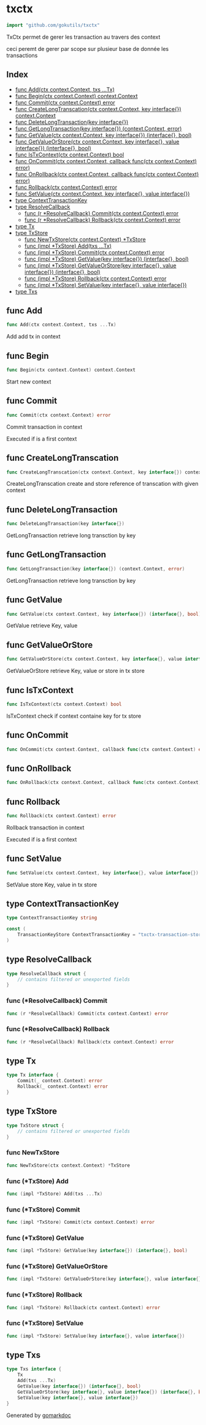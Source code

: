 <!-- Code generated by gomarkdoc. DO NOT EDIT -->

# txctx

```go
import "github.com/gokutils/txctx"
```

TxCtx permet de gerer les transaction au travers des context

ceci peremt de gerer par scope sur plusieur base de donnée les transactions

## Index

- [func Add\(ctx context.Context, txs ...Tx\)](<#Add>)
- [func Begin\(ctx context.Context\) context.Context](<#Begin>)
- [func Commit\(ctx context.Context\) error](<#Commit>)
- [func CreateLongTranscation\(ctx context.Context, key interface\{\}\) context.Context](<#CreateLongTranscation>)
- [func DeleteLongTransaction\(key interface\{\}\)](<#DeleteLongTransaction>)
- [func GetLongTransaction\(key interface\{\}\) \(context.Context, error\)](<#GetLongTransaction>)
- [func GetValue\(ctx context.Context, key interface\{\}\) \(interface\{\}, bool\)](<#GetValue>)
- [func GetValueOrStore\(ctx context.Context, key interface\{\}, value interface\{\}\) \(interface\{\}, bool\)](<#GetValueOrStore>)
- [func IsTxContext\(ctx context.Context\) bool](<#IsTxContext>)
- [func OnCommit\(ctx context.Context, callback func\(ctx context.Context\) error\)](<#OnCommit>)
- [func OnRollback\(ctx context.Context, callback func\(ctx context.Context\) error\)](<#OnRollback>)
- [func Rollback\(ctx context.Context\) error](<#Rollback>)
- [func SetValue\(ctx context.Context, key interface\{\}, value interface\{\}\)](<#SetValue>)
- [type ContextTransactionKey](<#ContextTransactionKey>)
- [type ResolveCallback](<#ResolveCallback>)
  - [func \(r \*ResolveCallback\) Commit\(ctx context.Context\) error](<#ResolveCallback.Commit>)
  - [func \(r \*ResolveCallback\) Rollback\(ctx context.Context\) error](<#ResolveCallback.Rollback>)
- [type Tx](<#Tx>)
- [type TxStore](<#TxStore>)
  - [func NewTxStore\(ctx context.Context\) \*TxStore](<#NewTxStore>)
  - [func \(impl \*TxStore\) Add\(txs ...Tx\)](<#TxStore.Add>)
  - [func \(impl \*TxStore\) Commit\(ctx context.Context\) error](<#TxStore.Commit>)
  - [func \(impl \*TxStore\) GetValue\(key interface\{\}\) \(interface\{\}, bool\)](<#TxStore.GetValue>)
  - [func \(impl \*TxStore\) GetValueOrStore\(key interface\{\}, value interface\{\}\) \(interface\{\}, bool\)](<#TxStore.GetValueOrStore>)
  - [func \(impl \*TxStore\) Rollback\(ctx context.Context\) error](<#TxStore.Rollback>)
  - [func \(impl \*TxStore\) SetValue\(key interface\{\}, value interface\{\}\)](<#TxStore.SetValue>)
- [type Txs](<#Txs>)


<a name="Add"></a>
## func Add

```go
func Add(ctx context.Context, txs ...Tx)
```

Add add tx in context

<a name="Begin"></a>
## func Begin

```go
func Begin(ctx context.Context) context.Context
```

Start new context

<a name="Commit"></a>
## func Commit

```go
func Commit(ctx context.Context) error
```

Commit transaction in context

Executed if is a first context

<a name="CreateLongTranscation"></a>
## func CreateLongTranscation

```go
func CreateLongTranscation(ctx context.Context, key interface{}) context.Context
```

CreateLongTranscation create and store reference of transcation with given context

<a name="DeleteLongTransaction"></a>
## func DeleteLongTransaction

```go
func DeleteLongTransaction(key interface{})
```

GetLongTransaction retrieve long transction by key

<a name="GetLongTransaction"></a>
## func GetLongTransaction

```go
func GetLongTransaction(key interface{}) (context.Context, error)
```

GetLongTransaction retrieve long transction by key

<a name="GetValue"></a>
## func GetValue

```go
func GetValue(ctx context.Context, key interface{}) (interface{}, bool)
```

GetValue retrieve Key, value

<a name="GetValueOrStore"></a>
## func GetValueOrStore

```go
func GetValueOrStore(ctx context.Context, key interface{}, value interface{}) (interface{}, bool)
```

GetValueOrStore retrieve Key, value or store in tx store

<a name="IsTxContext"></a>
## func IsTxContext

```go
func IsTxContext(ctx context.Context) bool
```

IsTxContext check if context containe key for tx store

<a name="OnCommit"></a>
## func OnCommit

```go
func OnCommit(ctx context.Context, callback func(ctx context.Context) error)
```



<a name="OnRollback"></a>
## func OnRollback

```go
func OnRollback(ctx context.Context, callback func(ctx context.Context) error)
```



<a name="Rollback"></a>
## func Rollback

```go
func Rollback(ctx context.Context) error
```

Rollback transaction in context

Executed if is a first context

<a name="SetValue"></a>
## func SetValue

```go
func SetValue(ctx context.Context, key interface{}, value interface{})
```

SetValue store Key, value in tx store

<a name="ContextTransactionKey"></a>
## type ContextTransactionKey



```go
type ContextTransactionKey string
```

<a name="TransactionKeyStore"></a>

```go
const (
    TransactionKeyStore ContextTransactionKey = "txctx-transaction-store"
)
```

<a name="ResolveCallback"></a>
## type ResolveCallback



```go
type ResolveCallback struct {
    // contains filtered or unexported fields
}
```

<a name="ResolveCallback.Commit"></a>
### func \(\*ResolveCallback\) Commit

```go
func (r *ResolveCallback) Commit(ctx context.Context) error
```



<a name="ResolveCallback.Rollback"></a>
### func \(\*ResolveCallback\) Rollback

```go
func (r *ResolveCallback) Rollback(ctx context.Context) error
```



<a name="Tx"></a>
## type Tx



```go
type Tx interface {
    Commit(_ context.Context) error
    Rollback(_ context.Context) error
}
```

<a name="TxStore"></a>
## type TxStore



```go
type TxStore struct {
    // contains filtered or unexported fields
}
```

<a name="NewTxStore"></a>
### func NewTxStore

```go
func NewTxStore(ctx context.Context) *TxStore
```



<a name="TxStore.Add"></a>
### func \(\*TxStore\) Add

```go
func (impl *TxStore) Add(txs ...Tx)
```



<a name="TxStore.Commit"></a>
### func \(\*TxStore\) Commit

```go
func (impl *TxStore) Commit(ctx context.Context) error
```



<a name="TxStore.GetValue"></a>
### func \(\*TxStore\) GetValue

```go
func (impl *TxStore) GetValue(key interface{}) (interface{}, bool)
```



<a name="TxStore.GetValueOrStore"></a>
### func \(\*TxStore\) GetValueOrStore

```go
func (impl *TxStore) GetValueOrStore(key interface{}, value interface{}) (interface{}, bool)
```



<a name="TxStore.Rollback"></a>
### func \(\*TxStore\) Rollback

```go
func (impl *TxStore) Rollback(ctx context.Context) error
```



<a name="TxStore.SetValue"></a>
### func \(\*TxStore\) SetValue

```go
func (impl *TxStore) SetValue(key interface{}, value interface{})
```



<a name="Txs"></a>
## type Txs



```go
type Txs interface {
    Tx
    Add(txs ...Tx)
    GetValue(key interface{}) (interface{}, bool)
    GetValueOrStore(key interface{}, value interface{}) (interface{}, bool)
    SetValue(key interface{}, value interface{})
}
```

Generated by [gomarkdoc](<https://github.com/princjef/gomarkdoc>)
